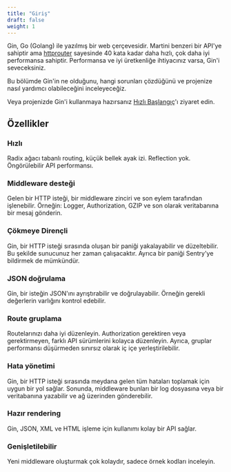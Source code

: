 ```yaml
---
title: "Giriş"
draft: false
weight: 1
---
```


Gin, Go (Golang) ile yazılmış bir web çerçevesidir. Martini benzeri bir API'ye sahiptir ama [httprouter](https://github.com/julienschmidt/httprouter) sayesinde 40 kata kadar daha hızlı, çok daha iyi performansa sahiptir. Performansa ve iyi üretkenliğe ihtiyacınız varsa, Gin'i seveceksiniz.

Bu bölümde Gin'in ne olduğunu, hangi sorunları çözdüğünü ve projenize nasıl yardımcı olabileceğini inceleyeceğiz.

Veya projenizde Gin'i kullanmaya hazırsanız [Hızlı Başlangıç](https://gin-gonic.com/tr/docs/quickstart/)'ı ziyaret edin.

## Özellikler

### Hızlı

Radix ağacı tabanlı routing, küçük bellek ayak izi. Reflection yok. Öngörülebilir API performansı.

### Middleware desteği

Gelen bir HTTP isteği, bir middleware zinciri ve son eylem tarafından işlenebilir. Örneğin: Logger, Authorization, GZIP ve son olarak veritabanına bir mesaj gönderin.

### Çökmeye Dirençli

Gin, bir HTTP isteği sırasında oluşan bir paniği yakalayabilir ve düzeltebilir. Bu şekilde sunucunuz her zaman çalışacaktır. Ayrıca bir paniği Sentry'ye bildirmek de mümkündür.

### JSON doğrulama 

Gin, bir isteğin JSON'ını ayrıştırabilir ve doğrulayabilir. Örneğin gerekli değerlerin varlığını kontrol edebilir.

### Route gruplama

Routelarınızı daha iyi düzenleyin. Authorization gerektiren veya gerektirmeyen, farklı API sürümlerini kolayca düzenleyin. Ayrıca, gruplar performansı düşürmeden sınırsız olarak iç içe yerleştirilebilir.

### Hata yönetimi

Gin, bir HTTP isteği sırasında meydana gelen tüm hataları toplamak için uygun bir yol sağlar. Sonunda, middleware bunları bir log dosyasına veya bir veritabanına yazabilir ve ağ üzerinden gönderebilir.


### Hazır rendering

Gin, JSON, XML ve HTML işleme için kullanımı kolay bir API sağlar.

### Genişletilebilir

Yeni middleware oluşturmak çok kolaydır, sadece örnek kodları inceleyin.

